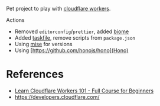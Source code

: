 Pet project to play with [cloudflare workers](https://developers.cloudflare.com/workers/get-started/guide/).

Actions

- Removed `editorconfig`/`prettier`, added [biome](https://biomejs.dev/)
- Added [taskfile](https://taskfile.dev/), remove scripts from `package.json`
- Using [mise](https://github.com/jdx/mise) for versions
- Using [https://github.com/honojs/hono](Hono)

# References

- [Learn Cloudflare Workers 101 - Full Course for Beginners](https://www.youtube.com/watch?v=H7Qe96fqg1M)
- https://developers.cloudflare.com/
